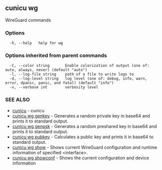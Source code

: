 ## cunicu wg

WireGuard commands

### Options

```
  -h, --help   help for wg
```

### Options inherited from parent commands

```
  -C, --color string       Enable colorization of output (one of: auto, always, never) (default "auto")
  -l, --log-file string    path of a file to write logs to
  -d, --log-level string   log level (one of: debug, info, warn, error, dpanic, panic, and fatal) (default "info")
  -v, --verbose int        verbosity level
```

### SEE ALSO

* [cunicu](cunicu.md)	 - cunicu
* [cunicu wg genkey](cunicu_wg_genkey.md)	 - Generates a random private key in base64 and prints it to standard output.
* [cunicu wg genpsk](cunicu_wg_genpsk.md)	 - Generates a random preshared key in base64 and prints it to standard output.
* [cunicu wg pubkey](cunicu_wg_pubkey.md)	 - Calculates a public key and prints it in base64 to standard output.
* [cunicu wg show](cunicu_wg_show.md)	 - Shows current WireGuard configuration and runtime information of specified \<interface\>.
* [cunicu wg showconf](cunicu_wg_showconf.md)	 - Shows the current configuration and device information

